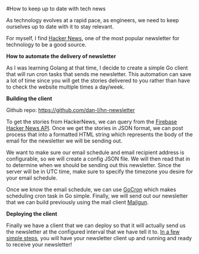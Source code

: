 #How to keep up to date with tech news

As technology evolves at a rapid pace, as engineers, we need to keep ourselves up to date with it to stay relevant.

For myself, I find [Hacker News](https://news.ycombinator.com/), one of the most popular newsletter for technology to be a good source.

**How to automate the delivery of newsletter**

As I was learning Golang at that time, I decide to create a simple Go client that will run cron tasks that sends me newsletter. This automation can save a lot of time since you will get the stories delivered to you rather than have to check the website multiple times a day/week.

**Building the client**

Github repo: https://github.com/dan-l/hn-newsletter


To get the stories from HackerNews, we can query from the [Firebase Hacker News API](https://hacker-news.firebaseio.com/). Once we get the stories in JSON format, we can post process that into a formatted HTML string which represents the body of the email for the newsletter we will be sending out.

We want to make sure our email schedule and email recipient address is configurable, so we will create a config JSON file. We will then read that in to determine when we should be sending out this newsletter. Since the server will be in UTC time, make sure to specify the timezone you desire for your email schedule.

Once we know the email schedule, we can use [GoCron](https://github.com/jasonlvhit/gocron) which makes scheduling cron task in Go simple. Finally, we will send out our newsletter that we can build previously using the mail client [Mailgun](https://documentation.mailgun.com/quickstart.html).

**Deploying the client**

Finally we have a client that we can deploy so that it will actually send us the newsletter at the configured interval that we have tell it to. [In a few simple steps](https://github.com/dan-l/hn-newsletter#deployment-with-heroku), you will have your newsletter client up and running and ready to receive your newsletter!